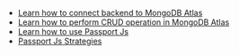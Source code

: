 - [Learn how to connect backend to MongoDB Atlas](https://www.youtube.com/watch?v=fchmYqGqnO4)
- [Learn how to perform CRUD operation in MongoDB Atlas](https://www.youtube.com/watch?v=qRz5udg8zoE)
- [Learn how to use Passport Js](https://www.youtube.com/watch?v=F-sFp_AvHc8)
- [Passport Js Strategies](https://www.passportjs.org/)